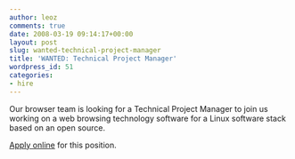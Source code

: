 ```yaml
---
author: leoz
comments: true
date: 2008-03-19 09:14:17+00:00
layout: post
slug: wanted-technical-project-manager
title: 'WANTED: Technical Project Manager'
wordpress_id: 51
categories:
- hire
---
```


Our browser team is looking for a Technical Project Manager to join us working on a web browsing technology software for a Linux software stack based on an open source.

[Apply online](http://nokia.taleo.net/servlets/CareerSection?art_ip_action=FlowDispatcher&ctx=1&flowTypeNo=13&pageSeq=2&art_servlet_language=en&reqNo=247821&csNo=10120) for this position.
